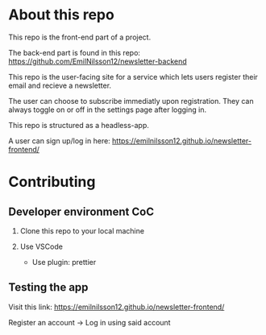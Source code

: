 # About this repo

This repo is the front-end part of a project.

The back-end part is found in this repo: https://github.com/EmilNilsson12/newsletter-backend

This repo is the user-facing site for a service which lets users register their email and recieve a newsletter.

The user can choose to subscribe immediatly upon registration. They can always toggle on or off in the settings page after logging in.

This repo is structured as a headless-app.

A user can sign up/log in here: https://emilnilsson12.github.io/newsletter-frontend/

# Contributing

## Developer environment CoC

1. Clone this repo to your local machine

2. Use VSCode
   - Use plugin: prettier

## Testing the app

Visit this link: https://emilnilsson12.github.io/newsletter-frontend/

Register an account -> Log in using said account
